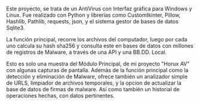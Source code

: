Este proyecto, se trata de un AntiVirus con Interfaz gráfica para Windows y Linux.
Fue realizado con Python y librerías como Customtkinter, Pillow, Hashlib, Pathlib, requests, json, y el sistema gestor de bases de datos Sqlite3.

La función principal, recorre los archivos del computador, luego por cada uno calcula su hash sha256 y consulta este en bases de datos con millones de registros de Malware,
a través de una API y una BB.DD. Local.

Esto es solo una muestra del Módulo Principal, de mi proyecto "Horux AV" con algunas capturas de pantalla.
Además de la función principal como la detección y eliminación de Malware, ofrece también un analizador simple de URLS, limpiador de 
archivos temporales, y la opcion de actualizar la base de datos de firmas de malware. Así como también un historial de operaciones hechas, con datos pertinentes.

